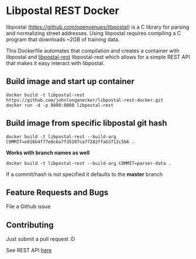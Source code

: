 # Libpostal REST Docker

libpostal (https://github.com/openvenues/libpostal) is a C library for
parsing and normalizing street addresses. Using libpostal requires
compiling a C program that downloads ~2GB of training data.

This Dockerfile automates that compilation and creates a container
with libpostal and [libpostal-rest](https://github.com/johnlonganecker/libpostal-rest) libpostal-rest which allows for a simple REST API
that makes it easy interact with libpostal.

## Build image and start up container
```
docker build -t libpostal-rest https://github.com/johnlonganecker/libpostal-rest-docker.git
docker run -d -p 8080:8080 libpostal-rest
```

## Build image from specific libpostal git hash
```
docker build -t libpostal-rest --build-arg COMMIT=e816b4f77e8c6a7f35207ca77282ffab3712c5b6 .
```

**Works with branch names as well**
```
docker build -t libpostal-rest --build-arg COMMIT=parser-data .
```

If a commit/hash is not specified it defaults to the **master** branch

## Feature Requests and Bugs
File a Github issue

## Contributing
Just submit a pull request :D

See REST API [here](https://github.com/johnlonganecker/libpostal-rest) 
